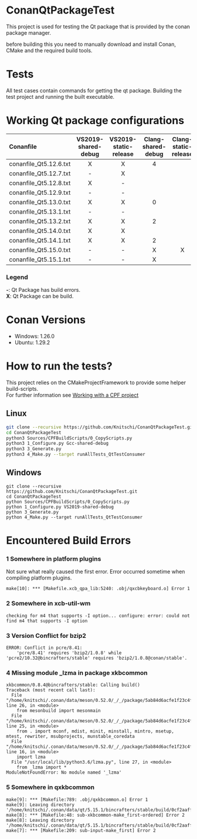 # ConanQtPackageTest
This project is used for testing the Qt package that is provided by the conan package manager.

before building this you need to manually download and install Conan, CMake and the required build tools.


# Tests

All test cases contain commands for getting the qt package. Building the test project and running the built
executable.


# Working Qt package configurations

| Conanfile | VS2019-shared-debug | VS2019-static-release | Clang-shared-debug | Clang-static-release | Gcc-shared-debug |
| :--- |:---:| :---:|:---:|:---:|:---:|
| conanfile_Qt5.12.6.txt | X | X | 4 |  | - |
| conanfile_Qt5.12.7.txt | - | X |  |  | 1 |
| conanfile_Qt5.12.8.txt | X | - |  |  |  |
| conanfile_Qt5.12.9.txt | - | - |  |  |  |
| conanfile_Qt5.13.0.txt | X | X | 0 |  |  |
| conanfile_Qt5.13.1.txt | - | - |  |  |  |
| conanfile_Qt5.13.2.txt | X | X | 2 |  |  |
| conanfile_Qt5.14.0.txt | X | X |  |  |  |
| conanfile_Qt5.14.1.txt | X | X | 2 |  | X |
| conanfile_Qt5.15.0.txt | - | - | X | X | X |
| conanfile_Qt5.15.1.txt | - | - | X |  | 5 |

### Legend
**-**: Qt Package has build errors.  
**X**: Qt Package can be build.  

# Conan Versions

  * Windows: 1.26.0
  * Ubuntu: 1.29.2

# How to run the tests?

This project relies on the CMakeProjectFramework to provide some helper build-scripts.  
For further information see [Working with a CPF project](https://knitschi.github.io/CMakeProjectFramework/LastBuild/doc/sphinx/html/documentation/WorkingWithACPFProject.html)

## Linux

```bash
git clone --recursive https://github.com/Knitschi/ConanQtPackageTest.git
cd ConanQtPackageTest
python3 Sources/CPFBuildScripts/0_CopyScripts.py
python3 1_Configure.py Gcc-shared-debug
python3 3_Generate.py
python3 4_Make.py --target runAllTests_QtTestConsumer
```

## Windows

```batch
git clone --recursive https://github.com/Knitschi/ConanQtPackageTest.git
cd ConanQtPackageTest
python Sources/CPFBuildScripts/0_CopyScripts.py
python 1_Configure.py VS2019-shared-debug
python 3_Generate.py
python 4_Make.py --target runAllTests_QtTestConsumer
```

# Encountered Build Errors

### 1 Somewhere in platform plugins

Not sure what really caused the first error. Error occurred sometime when compiling platform plugins.

```
make[10]: *** [Makefile.xcb_qpa_lib:5240: .obj/qxcbkeyboard.o] Error 1

```

### 2 Somewhere in xcb-util-wm

```
checking for m4 that supports -I option... configure: error: could not find m4 that supports -I option

```

### 3 Version Conflict for bzip2

```
ERROR: Conflict in pcre/8.41:
    'pcre/8.41' requires 'bzip2/1.0.8' while 'pcre2/10.32@bincrafters/stable' requires 'bzip2/1.0.8@conan/stable'.
```

### 4 Missing module _lzma in package xkbcommon

```
xkbcommon/0.8.4@bincrafters/stable: Calling build()
Traceback (most recent call last):
  File "/home/knitschi/.conan/data/meson/0.52.0/_/_/package/5ab84d6acfe1f23c4fae0ab88f26e3a396351ac9/bin/meson.py", line 26, in <module>
    from mesonbuild import mesonmain
  File "/home/knitschi/.conan/data/meson/0.52.0/_/_/package/5ab84d6acfe1f23c4fae0ab88f26e3a396351ac9/bin/mesonbuild/mesonmain.py", line 25, in <module>
    from . import mconf, mdist, minit, minstall, mintro, msetup, mtest, rewriter, msubprojects, munstable_coredata
  File "/home/knitschi/.conan/data/meson/0.52.0/_/_/package/5ab84d6acfe1f23c4fae0ab88f26e3a396351ac9/bin/mesonbuild/mdist.py", line 16, in <module>
    import lzma
  File "/usr/local/lib/python3.6/lzma.py", line 27, in <module>
    from _lzma import *
ModuleNotFoundError: No module named '_lzma'
```

### 5 Somewhere in qxkbcommon

```
make[9]: *** [Makefile:789: .obj/qxkbcommon.o] Error 1
make[9]: Leaving directory '/home/knitschi/.conan/data/qt/5.15.1/bincrafters/stable/build/0cf2aaff5c853a207513d9a75f673c2b67fca823/qtbase/src/platformsupport/input/xkbcommon'
make[8]: *** [Makefile:48: sub-xkbcommon-make_first-ordered] Error 2
make[8]: Leaving directory '/home/knitschi/.conan/data/qt/5.15.1/bincrafters/stable/build/0cf2aaff5c853a207513d9a75f673c2b67fca823/qtbase/src/platformsupport/input'
make[7]: *** [Makefile:209: sub-input-make_first] Error 2
```